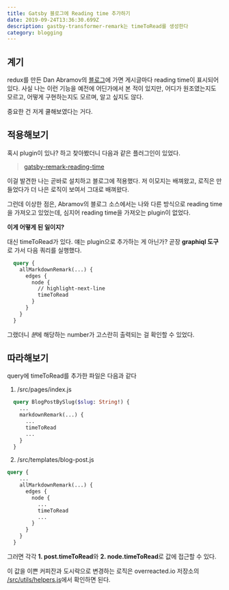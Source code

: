```yaml
---
title: Gatsby 블로그에 Reading time 추가하기
date: 2019-09-24T13:36:30.699Z
description: gastby-transformer-remark는 timeToRead를 생성한다
category: blogging
---
```


## 계기

redux를 만든 Dan Abramov의 [블로그](https://overreacted.io/)에 가면 게시글마다 reading time이 표시되어 있다.
사실 나는 이런 기능을 예전에 어딘가에서 본 적이 있지만, 어디가 원조였는지도 모르고, 어떻게 구현하는지도 모르며, 알고 싶지도 않다.

중요한 건 저게 쿨해보였다는 거다.

## 적용해보기

혹시 plugin이 있나? 하고 찾아봤더니 다음과 같은 플러그인이 있었다.

> [gatsby-remark-reading-time](https://www.gatsbyjs.org/packages/gatsby-remark-reading-time)

이걸 발견한 나는 곧바로 설치하고 블로그에 적용했다. 저 이모지는 배껴왔고, 로직은 만들었다가 더 나은 로직이 보여서 그대로 배껴왔다.

그런데 이상한 점은, Abramov의 블로그 소스에서는 나와 다른 방식으로 reading time을 가져오고 있었는데, 심지어 reading time을 가져오는 plugin이 없었다.

**이게 어떻게 된 일이지?**

대신 timeToRead가 있다. 얘는 plugin으로 추가하는 게 아닌가?
곧장 **graphiql 도구**로 가서 다음 쿼리를 실행했다.

```graphql
  query {
    allMarkdownRemark(...) {
      edges {
        node {
          // highlight-next-line
          timeToRead
        }
      }
    }
  }
```

그랬더니 *분*에 해당하는 number가 고스란히 출력되는 걸 확인할 수 있었다.

## 따라해보기

query에 timeToRead를 추가한 파일은 다음과 같다

1. /src/pages/index.js

```graphql
  query BlogPostBySlug($slug: String!) {
    ...
    markdownRemark(...) {
      ...
      timeToRead
      ...
    }
  }
```

2. /src/templates/blog-post.js

```graphql
query {
    ...
    allMarkdownRemark(...) {
      edges {
        node {
          ...
          timeToRead
          ...
        }
      }
    }
  }
```

그러면 각각 **1. post.timeToRead**와 **2. node.timeToRead**로 값에 접근할 수 있다.

이 값을 이쁜 커피잔과 도시락으로 변경하는 로직은 overreacted.io 저장소의 [/src/utils/helpers.js](https://github.com/gaearon/overreacted.io/blob/efdf124152fa5cd5eae44f62e3ba73c27d4a3e38/src/utils/helpers.js#L1)에서 확인하면 된다.
